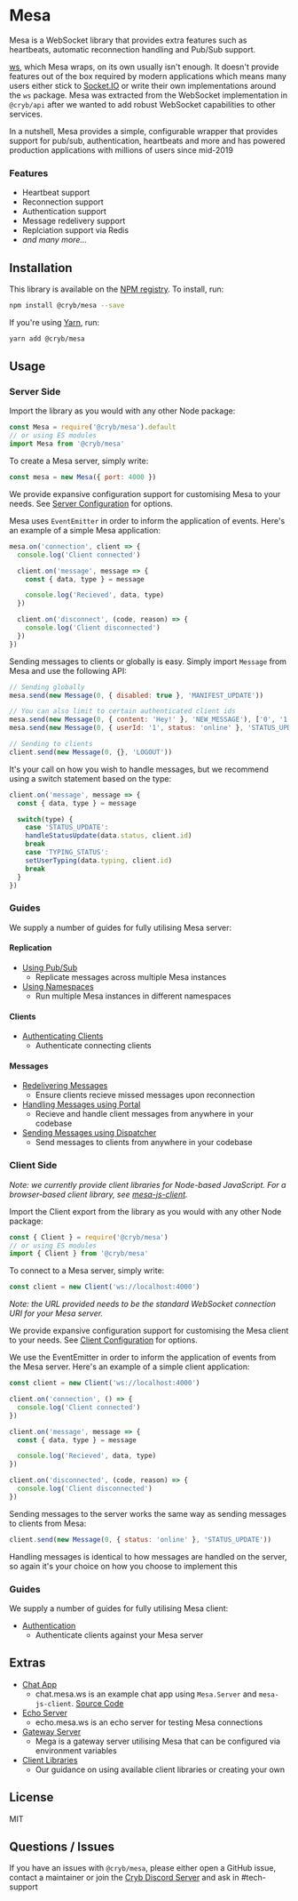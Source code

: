 # Mesa
Mesa is a WebSocket library that provides extra features such as heartbeats, automatic reconnection handling and Pub/Sub support.

[ws](https://www.npmjs.com/package/ws), which Mesa wraps, on its own usually isn't enough. It doesn't provide features out of the box required by modern applications which means many users either stick to [Socket.IO](https://socket.io) or write their own implementations around the `ws` package. Mesa was extracted from the WebSocket implementation in `@cryb/api` after we wanted to add robust WebSocket capabilities to other services.

In a nutshell, Mesa provides a simple, configurable wrapper that provides support for pub/sub, authentication, heartbeats and more and has powered production applications with millions of users since mid-2019

### Features
* Heartbeat support
* Reconnection support
* Authentication support
* Message redelivery support
* Replciation support via Redis
* *and many more...*

## Installation
This library is available on the [NPM registry](https://www.npmjs.com/package/@cryb/mesa). To install, run:
```bash
npm install @cryb/mesa --save
```
If you're using [Yarn](https://yarnpkg.com), run:

```bash
yarn add @cryb/mesa
```

## Usage
### Server Side
Import the library as you would with any other Node package:
```js
const Mesa = require('@cryb/mesa').default
// or using ES modules
import Mesa from '@cryb/mesa'
```

To create a Mesa server, simply write:
```js
const mesa = new Mesa({ port: 4000 })
```

We provide expansive configuration support for customising Mesa to your needs. See [Server Configuration](src/docs/server/configuration.md) for options.

Mesa uses `EventEmitter` in order to inform the application of events. Here's an example of a simple Mesa application:
```js
mesa.on('connection', client => {
  console.log('Client connected')

  client.on('message', message => {
    const { data, type } = message

    console.log('Recieved', data, type)
  })

  client.on('disconnect', (code, reason) => {
    console.log('Client disconnected')
  })
})
```

Sending messages to clients or globally is easy. Simply import `Message` from Mesa and use the following API:
```js
// Sending globally
mesa.send(new Message(0, { disabled: true }, 'MANIFEST_UPDATE'))

// You can also limit to certain authenticated client ids
mesa.send(new Message(0, { content: 'Hey!' }, 'NEW_MESSAGE'), ['0', '1', '2']) // Only send to connected clients with id 0, 1, 2
mesa.send(new Message(0, { userId: '1', status: 'online' }, 'STATUS_UPDATE'), ['*'], ['1']) // Send to all connected clients except client with id 1

// Sending to clients
client.send(new Message(0, {}, 'LOGOUT'))
```

It's your call on how you wish to handle messages, but we recommend using a switch statement based on the type:
```js
client.on('message', message => {
  const { data, type } = message

  switch(type) {
    case 'STATUS_UPDATE':
    handleStatusUpdate(data.status, client.id)
    break
    case 'TYPING_STATUS':
    setUserTyping(data.typing, client.id)
    break
  }
})
````

### Guides
We supply a number of guides for fully utilising Mesa server:

#### Replication
* [Using Pub/Sub](src/docs/server/pubsub.md)
  * Replicate messages across multiple Mesa instances
* [Using Namespaces](src/docs/server/namespaces.md)
  * Run multiple Mesa instances in different namespaces

#### Clients
* [Authenticating Clients](src/docs/server/client/authentication.md)
  * Authenticate connecting clients

#### Messages
* [Redelivering Messages](src/docs/server/message/sync.md)
  * Ensure clients recieve missed messages upon reconnection
* [Handling Messages using Portal](src/docs/server/message/portal.md)
  * Recieve and handle client messages from anywhere in your codebase
* [Sending Messages using Dispatcher](src/docs/server/message/dispatcher.md)
  * Send messages to clients from anywhere in your codebase

### Client Side
*Note: we currently provide client libraries for Node-based JavaScript. For a browser-based client library, see [mesa-js-client](https://github.com/neoncloth/mesa-js-client).*

Import the Client export from the library as you would with any other Node package:
```js
const { Client } = require('@cryb/mesa')
// or using ES modules
import { Client } from '@cryb/mesa'
```

To connect to a Mesa server, simply write:
```js
const client = new Client('ws://localhost:4000')
```
*Note: the URL provided needs to be the standard WebSocket connection URI for your Mesa server.*

We provide expansive configuration support for customising the Mesa client to your needs. See [Client Configuration](src/docs/client/configuration.md) for options.

We use the EventEmitter in order to inform the application of events from the Mesa server. Here's an example of a simple client application:
```js
const client = new Client('ws://localhost:4000')

client.on('connection', () => {
  console.log('Client connected')
})

client.on('message', message => {
  const { data, type } = message

  console.log('Recieved', data, type)
})

client.on('disconnected', (code, reason) => {
  console.log('Client disconnected')
})
```

Sending messages to the server works the same way as sending messages to clients from Mesa:
```js
client.send(new Message(0, { status: 'online' }, 'STATUS_UPDATE'))
```

Handling messages is identical to how messages are handled on the server, so again it's your choice on how you choose to implement this

### Guides
We supply a number of guides for fully utilising Mesa client:

* [Authentication](src/docs/client/authentication.md)
  * Authenticate clients against your Mesa server

## Extras
* [Chat App](https://chat.mesa.ws)
  * chat.mesa.ws is an example chat app using `Mesa.Server` and `mesa-js-client`. [Source Code](https://github.com/neoncloth/mech)
* [Echo Server](https://echo.mesa.ws)
  * echo.mesa.ws is an echo server for testing Mesa connections
* [Gateway Server](https://github.com/neoncloth/mega)
  * Mega is a gateway server utilising Mesa that can be configured via environment variables
* [Client Libraries](/src/docs/client-libraries.md)
  * Our guidance on using available client libraries or creating your own

## License
MIT

## Questions / Issues
If you have an issues with `@cryb/mesa`, please either open a GitHub issue, contact a maintainer or join the [Cryb Discord Server](https://discord.gg/ShTATH4) and ask in #tech-support
